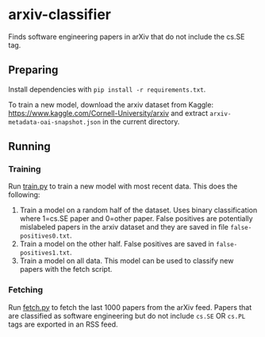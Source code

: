 # arxiv-classifier

Finds software engineering papers in arXiv that do not include the cs.SE tag.

## Preparing

Install dependencies with `pip install -r requirements.txt`.

To train a new model, download the arxiv dataset from Kaggle: <https://www.kaggle.com/Cornell-University/arxiv> and extract `arxiv-metadata-oai-snapshot.json` in the current directory.

## Running

### Training

Run [train.py](train.py) to train a new model with most recent data.
This does the following:

1. Train a model on a random half of the dataset. Uses binary classification where 1=cs.SE paper and 0=other paper. False positives are potentially mislabeled papers in the arxiv dataset and they are saved in file `false-positives0.txt`.
2. Train a model on the other half. False positives are saved in `false-positives1.txt`.
3. Train a model on all data. This model can be used to classify new papers with the fetch script.

### Fetching

Run [fetch.py](fetch.py) to fetch the last 1000 papers from the arXiv feed.
Papers that are classified as software engineering but do not include `cs.SE` OR `cs.PL` tags are exported in an RSS feed.
